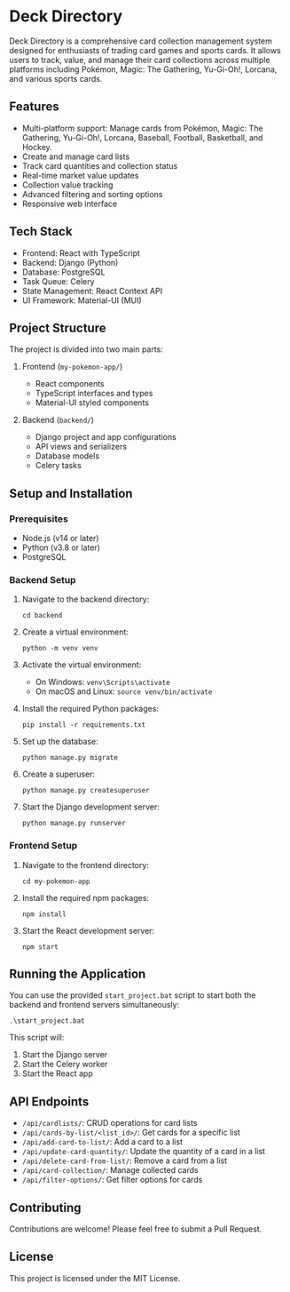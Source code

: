 # Deck Directory

Deck Directory is a comprehensive card collection management system designed for enthusiasts of trading card games and sports cards. It allows users to track, value, and manage their card collections across multiple platforms including Pokémon, Magic: The Gathering, Yu-Gi-Oh!, Lorcana, and various sports cards.

## Features

- Multi-platform support: Manage cards from Pokémon, Magic: The Gathering, Yu-Gi-Oh!, Lorcana, Baseball, Football, Basketball, and Hockey.
- Create and manage card lists
- Track card quantities and collection status
- Real-time market value updates
- Collection value tracking
- Advanced filtering and sorting options
- Responsive web interface

## Tech Stack

- Frontend: React with TypeScript
- Backend: Django (Python)
- Database: PostgreSQL
- Task Queue: Celery
- State Management: React Context API
- UI Framework: Material-UI (MUI)

## Project Structure

The project is divided into two main parts:

1. Frontend (`my-pokemon-app/`)
   - React components
   - TypeScript interfaces and types
   - Material-UI styled components

2. Backend (`backend/`)
   - Django project and app configurations
   - API views and serializers
   - Database models
   - Celery tasks

## Setup and Installation

### Prerequisites

- Node.js (v14 or later)
- Python (v3.8 or later)
- PostgreSQL

### Backend Setup

1. Navigate to the backend directory:
   ```
   cd backend
   ```

2. Create a virtual environment:
   ```
   python -m venv venv
   ```

3. Activate the virtual environment:
   - On Windows: `venv\Scripts\activate`
   - On macOS and Linux: `source venv/bin/activate`

4. Install the required Python packages:
   ```
   pip install -r requirements.txt
   ```

5. Set up the database:
   ```
   python manage.py migrate
   ```

6. Create a superuser:
   ```
   python manage.py createsuperuser
   ```

7. Start the Django development server:
   ```
   python manage.py runserver
   ```

### Frontend Setup

1. Navigate to the frontend directory:
   ```
   cd my-pokemon-app
   ```

2. Install the required npm packages:
   ```
   npm install
   ```

3. Start the React development server:
   ```
   npm start
   ```

## Running the Application

You can use the provided `start_project.bat` script to start both the backend and frontend servers simultaneously:

```
.\start_project.bat
```

This script will:
1. Start the Django server
2. Start the Celery worker
3. Start the React app

## API Endpoints

- `/api/cardlists/`: CRUD operations for card lists
- `/api/cards-by-list/<list_id>/`: Get cards for a specific list
- `/api/add-card-to-list/`: Add a card to a list
- `/api/update-card-quantity/`: Update the quantity of a card in a list
- `/api/delete-card-from-list/`: Remove a card from a list
- `/api/card-collection/`: Manage collected cards
- `/api/filter-options/`: Get filter options for cards

## Contributing

Contributions are welcome! Please feel free to submit a Pull Request.

## License

This project is licensed under the MIT License.